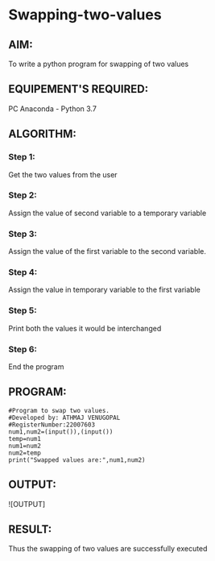 # Swapping-two-values
## AIM:
To write a python program for swapping of two values
## EQUIPEMENT'S REQUIRED: 
PC
Anaconda - Python 3.7
## ALGORITHM: 
### Step 1:
Get the two values from the user
### Step 2: 
Assign the value of second variable to a temporary variable 
### Step 3: 
Assign the value of the first variable to the second variable.
### Step 4:  
Assign the value in temporary variable to the first variable
### Step 5: 
Print both the values it would be interchanged
### Step 6: 
End the program
## PROGRAM:
```
#Program to swap two values.
#Developed by: ATHMAJ VENUGOPAL
#RegisterNumber:22007603
num1,num2=(input()),(input())
temp=num1
num1=num2
num2=temp
print("Swapped values are:",num1,num2)
```
## OUTPUT:
![OUTPUT]

## RESULT:
Thus the swapping of two values are successfully executed



